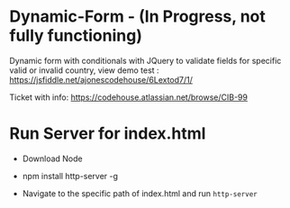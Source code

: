 # Dynamic-Form - (In Progress, not fully functioning)
Dynamic form with conditionals with JQuery to validate fields for specific valid or invalid country, view demo test : https://jsfiddle.net/ajonescodehouse/6Lextod7/1/


Ticket with info: https://codehouse.atlassian.net/browse/CIB-99


# Run Server for index.html

- Download Node

- npm install http-server -g

- Navigate to the specific path of index.html and run  `http-server`
